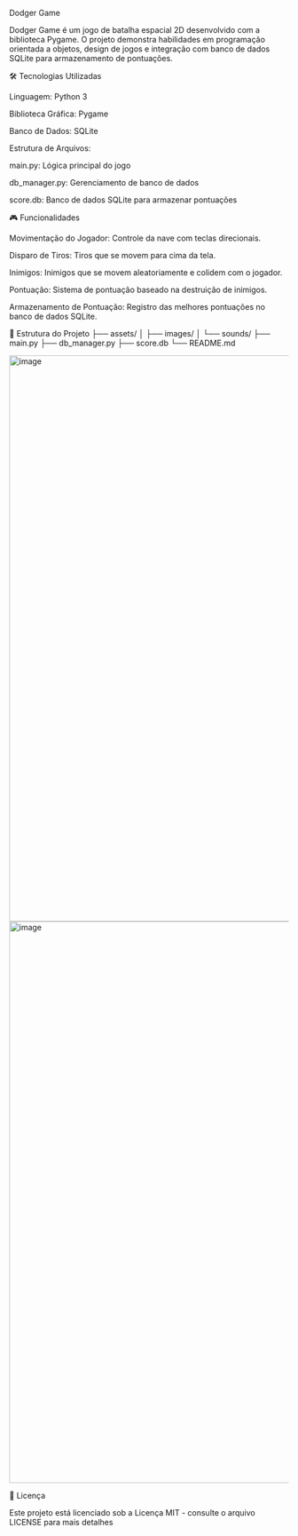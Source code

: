 Dodger Game

Dodger Game é um jogo de batalha espacial 2D desenvolvido com a biblioteca Pygame. O projeto demonstra habilidades em programação orientada a objetos, design de jogos e integração com banco de dados SQLite para armazenamento de pontuações.

🛠️ Tecnologias Utilizadas

Linguagem: Python 3

Biblioteca Gráfica: Pygame

Banco de Dados: SQLite

Estrutura de Arquivos:

main.py: Lógica principal do jogo

db_manager.py: Gerenciamento de banco de dados

score.db: Banco de dados SQLite para armazenar pontuações

🎮 Funcionalidades

Movimentação do Jogador: Controle da nave com teclas direcionais.

Disparo de Tiros: Tiros que se movem para cima da tela.

Inimigos: Inimigos que se movem aleatoriamente e colidem com o jogador.

Pontuação: Sistema de pontuação baseado na destruição de inimigos.

Armazenamento de Pontuação: Registro das melhores pontuações no banco de dados SQLite.

📁 Estrutura do Projeto
├── assets/
│   ├── images/
│   └── sounds/
├── main.py
├── db_manager.py
├── score.db
└── README.md






<img width="1201" height="1020" alt="image" src="https://github.com/user-attachments/assets/77c10dd0-71c2-4f74-9f25-3f7c7dff2dcc" />
<img width="1196" height="1012" alt="image" src="https://github.com/user-attachments/assets/479c8e28-8128-453a-b039-88ec09674478" />



📄 Licença

Este projeto está licenciado sob a Licença MIT - consulte o arquivo LICENSE
 para mais detalhes
